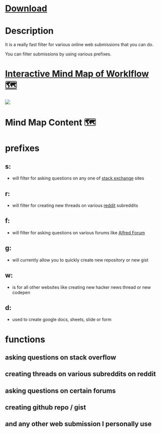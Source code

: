 # [Download](https://github.com/nikitavoloboev/ask-create-share-alfred/releases/download/2/a.ask.create.share.alfredworkflow)

# Description

It is a really fast filter for various online web submissions that you can do.

You can filter submissions by using various prefixes. 
 
# [Interactive Mind Map of Worklflow 🗺️](https://my.mindnode.com/iMiPq61py1Pdbo3YjeaJcBoxC7HJAZ7TpgAjGGrN)

![](http://i.imgur.com/QwQbh9v.png)

# Mind Map Content 🗺️

# prefixes


## s:

- will filter for asking questions on any one of [stack exchange](http://stackexchange.com/) sites

## r:

- will filter for creating new threads on various [reddit](http://www.reddit.com/) subreddits

## f:

- will filter for asking questions on various forums like [Alfred Forum](http://www.alfredforum.com/)

## g:

- will currently allow you to quickly create new repository or new gist

## w:

- is for all other websites like creating new hacker news thread or new codepen

## d:

- used to create google docs, sheets, slide or form


# functions


## asking questions on stack overflow

## creating threads on various subreddits on reddit

## asking questions on certain forums

## creating github repo / gist

## and any other web submission I personally use

